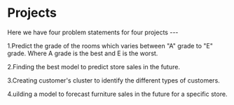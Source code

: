 # Projects
Here we have four problem statements for four projects ---

  1.Predict the grade of the rooms which varies between "A" grade to "E" grade. Where A grade is the best and E is the worst.
  
  2.Finding the best model to predict store sales in the future.
  
  3.Creating customer's cluster to identify the different types of customers.
  
  4.uilding a model to forecast furniture sales in the future for a specific store.
